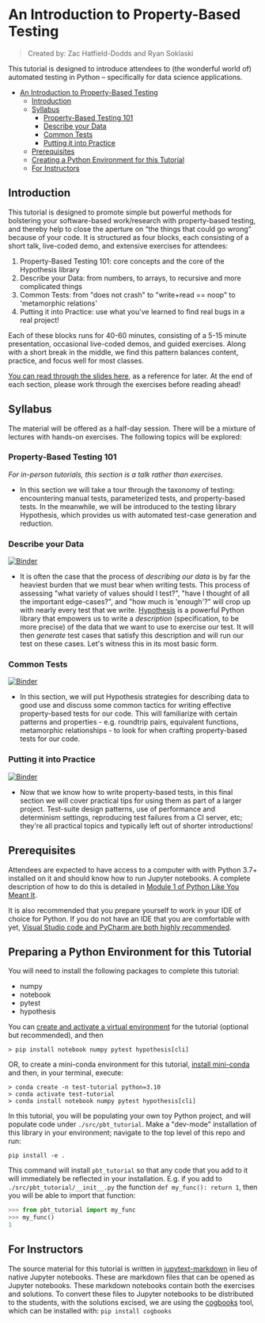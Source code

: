 # An Introduction to Property-Based Testing
> Created by: Zac Hatfield-Dodds and Ryan Soklaski

This tutorial is designed to introduce attendees to (the wonderful world of) automated testing in Python
– specifically for data science applications.

- [An Introduction to Property-Based Testing](#an-introduction-to-property-based-testing)
  - [Introduction](#introduction)
  - [Syllabus](#syllabus)
    - [Property-Based Testing 101](#property-based-testing-101)
    - [Describe your Data](#describe-your-data)
    - [Common Tests](#common-tests)
    - [Putting it into Practice](#putting-it-into-practice)
  - [Prerequisites](#prerequisites)
  - [Creating a Python Environment for this Tutorial](#creating-a-python-environment-for-this-tutorial)
  - [For Instructors](#for-instructors)

## Introduction

This tutorial is designed to promote simple but powerful methods for bolstering your software-based work/research with
property-based testing, and thereby help to close the aperture on “the things that could go wrong” because of your code.
It is structured as four blocks, each consisting of a short talk, live-coded demo, and extensive exercises for attendees:
1. Property-Based Testing 101: core concepts and the core of the Hypothesis library
2. Describe your Data: from numbers, to arrays, to recursive and more complicated things
3. Common Tests: from "does not crash" to "write+read == noop" to 'metamorphic relations'
4. Putting it into Practice: use what you've learned to find real bugs in a real project!

Each of these blocks runs for 40-60 minutes, consisting of a 5-15 minute presentation, occasional live-coded demos, and guided exercises.
Along with a short break in the middle, we find this pattern balances content, practice, and focus well for most classes.

[You can read through the slides here](https://docs.google.com/presentation/d/1Yv4hmaJb3CUejX8L3OkYn5Npddukyol18DWoaIxw-8I/),
as a reference for later.  At the end of each section, please work through the exercises before reading ahead!



## Syllabus
The material will be offered as a half-day session.
There will be a mixture of lectures with hands-on exercises.
The following topics will be explored:

### Property-Based Testing 101
*For in-person tutorials, this section is a talk rather than exercises.*
  - In this section we will take a tour through the taxonomy of testing: encountering manual tests, parameterized tests, and property-based tests. In the meanwhile, we will be introduced to the testing library Hypothesis, which provides us with automated test-case generation and reduction.

### Describe your Data
[![Binder](https://mybinder.org/badge_logo.svg)](https://mybinder.org/v2/gh/rsokl/testing-tutorial/HEAD?labpath=notebooks%2F01_Describing_Data_STUDENT.ipynb)
  - It is often the case that the process of *describing our data* is by far the heaviest burden that we must bear when writing tests. This process of assessing "what variety of values should I test?", "have I thought of all the important edge-cases?", and "how much is 'enough'?" will crop up with nearly every test that we write. [Hypothesis](https://hypothesis.readthedocs.io/) is a powerful Python library that empowers us to write a _description_ (specification, to be more precise) of the data that we want to use to exercise our test.
It will then *generate* test cases that satisfy this description and will run our test on these cases.
Let's witness this in its most basic form.

### Common Tests
[![Binder](https://mybinder.org/badge_logo.svg)](https://mybinder.org/v2/gh/rsokl/testing-tutorial/HEAD?labpath=notebooks%2F02_Test_Strategies_STUDENT.ipynb)
  - In this section, we will put Hypothesis strategies for describing data to good use and discuss some common tactics for writing effective property-based tests for our code. This will familiarize with certain patterns and properties - e.g. roundtrip pairs, equivalent functions, metamorphic relationships - to look for when crafting property-based tests for our code.

### Putting it into Practice
[![Binder](https://mybinder.org/badge_logo.svg)](https://mybinder.org/v2/gh/rsokl/testing-tutorial/HEAD?labpath=notebooks%2F03_Putting_into_Practice_STUDENT.ipynb)
  - Now that we know how to write property-based tests, in this final section we will cover practical tips for using them as part of a larger project.  Test-suite design patterns, use of performance and determinism settings, reproducing test failures from a CI server, etc; they're all practical topics and typically left out of shorter introductions!


## Prerequisites

Attendees are expected to have access to a computer with with Python 3.7+ installed on it and should know how to run Jupyter notebooks.
A complete description of how to do this is detailed in [Module 1 of Python Like You Meant It](https://www.pythonlikeyoumeanit.com/module_1.html).

It is also recommended that you prepare yourself to work in your IDE of choice for Python. If you do not have an IDE that you are comfortable with yet, [Visual Studio code and PyCharm are both highly recommended](https://www.pythonlikeyoumeanit.com/Module1_GettingStartedWithPython/Getting_Started_With_IDEs_and_Notebooks.html).


## Preparing a Python Environment for this Tutorial

You will need to install the following packages to complete this tutorial:

- numpy
- notebook
- pytest
- hypothesis

You can [create and activate a virtual environment](https://packaging.python.org/guides/installing-using-pip-and-virtual-environments/#creating-a-virtual-environment)
for the tutorial (optional but recommended), and then

```shell
> pip install notebook numpy pytest hypothesis[cli]
```

OR, to create a mini-conda environment for this tutorial, [install mini-conda](https://docs.conda.io/en/latest/miniconda.html) and then, in your terminal, execute:

```shell
> conda create -n test-tutorial python=3.10
> conda activate test-tutorial
> conda install notebook numpy pytest hypothesis[cli]
```

In this tutorial, you will be populating your own toy Python project, and will populate code under `./src/pbt_tutorial`.
Make a "dev-mode" installation of this library in your environment; navigate to the top level of this repo and run:

```shell
pip install -e .
```

This command will install `pbt_tutorial` so that any code that you add to it will immediately be reflected in your installation.
E.g. if you add to `./src/pbt_tutorial/__init__.py` the function `def my_func(): return 1`, then you will be able to import that function:

```python
>>> from pbt_tutorial import my_func
>>> my_func()
1
```

## For Instructors

The source material for this tutorial is written in [jupytext-markdown](https://jupytext.readthedocs.io/en/latest/formats.html#jupytext-markdown) in lieu of native Jupyter notebooks.
These are markdown files that can be opened as Jupyter notebooks.
These markdown notebooks contain both the exercises and solutions.
To convert these files to Jupyter notebooks to be distributed to the students, with the solutions excised, we are using the [cogbooks](https://github.com/CogWorksBWSI/Cogbooks) tool, which can be installed with: `pip install cogbooks`

